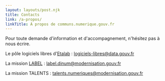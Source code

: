```yaml
---
layout: layouts/post.njk
title: Contacts
link: /a-propos/
linkTitle: À propos de communs.numerique.gouv.fr
---
```


Pour toute demande d'information et d'accompagnement, n'hésitez pas à nous écrire.

Le pôle logiciels libres d'[Etalab](https://etalab.gouv.fr) : [logiciels-libres@data.gouv.fr](mailto:logiciels-libres@data.gouv.fr)

La mission [LABEL](https://catalogue.numerique.gouv.fr/) : [label.dinum@modernisation.gouv.fr](mailto:label.dinum@modernisation.gouv.fr)

La mission TALENTS : [talents.numeriques@modernisation.gouv.fr](mailto:talents.numeriques@modernisation.gouv.fr)

